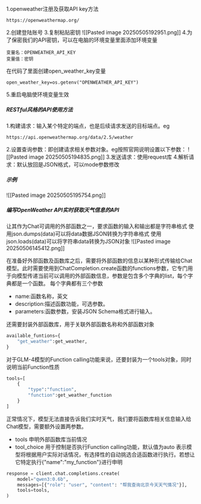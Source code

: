 1.openweather注册及获取API key方法
```
https://openweathermap.org/
```
2.创建登陆账号
3.复制粘贴密钥
![[Pasted image 20250505192951.png]]
4.为了保密我们的API密钥，可以在电脑的环境变量里面添加环境变量
```
变量名：OPENWEATHER_API_KEY
变量值：密钥
```
在代码了里面创建open_weather_key变量
```
open_weather_key=os.getenv("OPENWEATHER_API_KEY")
```
5.重启电脑使环境变量生效

##### RESTful风格的API使用方法
1.构建请求：输入某个特定的端点，也是后续请求发送的目标端点。eg
```
https://api.openweathermap.org/data/2.5/weather
```
2.设置查询参数：即创建请求相关参数对象。eg按照官网说明设置以下参数：
![[Pasted image 20250505194835.png]]
3.发送请求：使用request库
4.解析请求：默认放回是JSON格式，可以mode参数修改

##### 示例
![[Pasted image 20250505195754.png]]

##### 编写OpenWeather API实时获取天气信息的API
让其作为Chat可调用的外部函数之一，要求函数的输入和输出都是字符串格式
使用json.dumps(data)可以将data数据JSON转换为字符串格式
使用json.loads(data)可以将字符串data转换为JSON对象
![[Pasted image 20250506145412.png]]

在准备好外部函数及函数库之后，需要将外部函数的信息以某种形式传输给Chat模型。此时需要使用到ChatCompletion.create函数的functions参数，它专门用于向模型传递当前可以调用的外部函数信息，参数是包含多个字典的list，每个字典都是一个函数。
每个字典都有三个参数
- name:函数名称，英文
- description:描述函数功能，可选参数。
- parameters:函数参数，安装JSON Schema格式进行输入。


还需要封装外部函数库，用于关联外部函数名称和外部函数对象
```python
available_funtions={
    "get_weather":get_weather,
}
```
对于GLM-4模型的Function calling功能来说，还要封装为一个tools对象，同时说明当前Function性质
```python
tools=[
    {
        "type":"function",
        "function":get_weather_function
    }
]
```
正常情况下，模型无法直接告诉我们实时天气，我们要将函数库相关信息输入给Chat模型，需要额外设置两参数。
- tools 申明外部函数库当前情况
- tool_choice 用于控制是否执行Function calling功能，默认值为auto 表示模型将根据用户实际对话情况，有选择性的自动挑选合适函数进行执行。若想让它特定执行{"name":"my_function"}进行申明
```python
response = client.chat.completions.create(
    model="qwen3:0.6b",
    messages=[{"role": "user", "content": "帮我查询北京今天天气情况"}],
    tools=tools,
)
```
